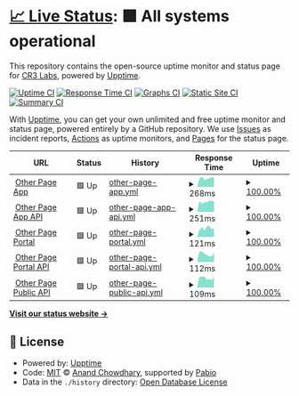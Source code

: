 # [📈 Live Status](https://status.other.page): <!--live status--> **🟩 All systems operational**

This repository contains the open-source uptime monitor and status page for [CR3 Labs](https://cr3labs.com), powered by [Upptime](https://github.com/upptime/upptime).

[![Uptime CI](https://github.com/cr3labs/other-page-status/workflows/Uptime%20CI/badge.svg)](https://github.com/cr3labs/other-page-status/actions?query=workflow%3A%22Uptime+CI%22)
[![Response Time CI](https://github.com/cr3labs/other-page-status/workflows/Response%20Time%20CI/badge.svg)](https://github.com/cr3labs/other-page-status/actions?query=workflow%3A%22Response+Time+CI%22)
[![Graphs CI](https://github.com/cr3labs/other-page-status/workflows/Graphs%20CI/badge.svg)](https://github.com/cr3labs/other-page-status/actions?query=workflow%3A%22Graphs+CI%22)
[![Static Site CI](https://github.com/cr3labs/other-page-status/workflows/Static%20Site%20CI/badge.svg)](https://github.com/cr3labs/other-page-status/actions?query=workflow%3A%22Static+Site+CI%22)
[![Summary CI](https://github.com/cr3labs/other-page-status/workflows/Summary%20CI/badge.svg)](https://github.com/cr3labs/other-page-status/actions?query=workflow%3A%22Summary+CI%22)

With [Upptime](https://upptime.js.org), you can get your own unlimited and free uptime monitor and status page, powered entirely by a GitHub repository. We use [Issues](https://github.com/cr3labs/other-page-status/issues) as incident reports, [Actions](https://github.com/cr3labs/other-page-status/actions) as uptime monitors, and [Pages](https://status.other.page) for the status page.

<!--start: status pages-->
<!-- This summary is generated by Upptime (https://github.com/upptime/upptime) -->
<!-- Do not edit this manually, your changes will be overwritten -->
<!-- prettier-ignore -->
| URL | Status | History | Response Time | Uptime |
| --- | ------ | ------- | ------------- | ------ |
| <img alt="" src="https://icons.duckduckgo.com/ip3/portal.other.page.ico" height="13"> [Other Page App](https://portal.other.page) | 🟩 Up | [other-page-app.yml](https://github.com/CR3Labs/other-page-status/commits/HEAD/history/other-page-app.yml) | <details><summary><img alt="Response time graph" src="./graphs/other-page-app/response-time-week.png" height="20"> 268ms</summary><br><a href="https://status.other.page/history/other-page-app"><img alt="Response time 301" src="https://img.shields.io/endpoint?url=https%3A%2F%2Fraw.githubusercontent.com%2FCR3Labs%2Fother-page-status%2FHEAD%2Fapi%2Fother-page-app%2Fresponse-time.json"></a><br><a href="https://status.other.page/history/other-page-app"><img alt="24-hour response time 269" src="https://img.shields.io/endpoint?url=https%3A%2F%2Fraw.githubusercontent.com%2FCR3Labs%2Fother-page-status%2FHEAD%2Fapi%2Fother-page-app%2Fresponse-time-day.json"></a><br><a href="https://status.other.page/history/other-page-app"><img alt="7-day response time 268" src="https://img.shields.io/endpoint?url=https%3A%2F%2Fraw.githubusercontent.com%2FCR3Labs%2Fother-page-status%2FHEAD%2Fapi%2Fother-page-app%2Fresponse-time-week.json"></a><br><a href="https://status.other.page/history/other-page-app"><img alt="30-day response time 299" src="https://img.shields.io/endpoint?url=https%3A%2F%2Fraw.githubusercontent.com%2FCR3Labs%2Fother-page-status%2FHEAD%2Fapi%2Fother-page-app%2Fresponse-time-month.json"></a><br><a href="https://status.other.page/history/other-page-app"><img alt="1-year response time 301" src="https://img.shields.io/endpoint?url=https%3A%2F%2Fraw.githubusercontent.com%2FCR3Labs%2Fother-page-status%2FHEAD%2Fapi%2Fother-page-app%2Fresponse-time-year.json"></a></details> | <details><summary><a href="https://status.other.page/history/other-page-app">100.00%</a></summary><a href="https://status.other.page/history/other-page-app"><img alt="All-time uptime 99.98%" src="https://img.shields.io/endpoint?url=https%3A%2F%2Fraw.githubusercontent.com%2FCR3Labs%2Fother-page-status%2FHEAD%2Fapi%2Fother-page-app%2Fuptime.json"></a><br><a href="https://status.other.page/history/other-page-app"><img alt="24-hour uptime 100.00%" src="https://img.shields.io/endpoint?url=https%3A%2F%2Fraw.githubusercontent.com%2FCR3Labs%2Fother-page-status%2FHEAD%2Fapi%2Fother-page-app%2Fuptime-day.json"></a><br><a href="https://status.other.page/history/other-page-app"><img alt="7-day uptime 100.00%" src="https://img.shields.io/endpoint?url=https%3A%2F%2Fraw.githubusercontent.com%2FCR3Labs%2Fother-page-status%2FHEAD%2Fapi%2Fother-page-app%2Fuptime-week.json"></a><br><a href="https://status.other.page/history/other-page-app"><img alt="30-day uptime 100.00%" src="https://img.shields.io/endpoint?url=https%3A%2F%2Fraw.githubusercontent.com%2FCR3Labs%2Fother-page-status%2FHEAD%2Fapi%2Fother-page-app%2Fuptime-month.json"></a><br><a href="https://status.other.page/history/other-page-app"><img alt="1-year uptime 99.98%" src="https://img.shields.io/endpoint?url=https%3A%2F%2Fraw.githubusercontent.com%2FCR3Labs%2Fother-page-status%2FHEAD%2Fapi%2Fother-page-app%2Fuptime-year.json"></a></details>
| <img alt="" src="https://icons.duckduckgo.com/ip3/api.other.page.ico" height="13"> [Other Page App API](https://api.other.page/core/v0/health) | 🟩 Up | [other-page-app-api.yml](https://github.com/CR3Labs/other-page-status/commits/HEAD/history/other-page-app-api.yml) | <details><summary><img alt="Response time graph" src="./graphs/other-page-app-api/response-time-week.png" height="20"> 251ms</summary><br><a href="https://status.other.page/history/other-page-app-api"><img alt="Response time 344" src="https://img.shields.io/endpoint?url=https%3A%2F%2Fraw.githubusercontent.com%2FCR3Labs%2Fother-page-status%2FHEAD%2Fapi%2Fother-page-app-api%2Fresponse-time.json"></a><br><a href="https://status.other.page/history/other-page-app-api"><img alt="24-hour response time 163" src="https://img.shields.io/endpoint?url=https%3A%2F%2Fraw.githubusercontent.com%2FCR3Labs%2Fother-page-status%2FHEAD%2Fapi%2Fother-page-app-api%2Fresponse-time-day.json"></a><br><a href="https://status.other.page/history/other-page-app-api"><img alt="7-day response time 251" src="https://img.shields.io/endpoint?url=https%3A%2F%2Fraw.githubusercontent.com%2FCR3Labs%2Fother-page-status%2FHEAD%2Fapi%2Fother-page-app-api%2Fresponse-time-week.json"></a><br><a href="https://status.other.page/history/other-page-app-api"><img alt="30-day response time 220" src="https://img.shields.io/endpoint?url=https%3A%2F%2Fraw.githubusercontent.com%2FCR3Labs%2Fother-page-status%2FHEAD%2Fapi%2Fother-page-app-api%2Fresponse-time-month.json"></a><br><a href="https://status.other.page/history/other-page-app-api"><img alt="1-year response time 344" src="https://img.shields.io/endpoint?url=https%3A%2F%2Fraw.githubusercontent.com%2FCR3Labs%2Fother-page-status%2FHEAD%2Fapi%2Fother-page-app-api%2Fresponse-time-year.json"></a></details> | <details><summary><a href="https://status.other.page/history/other-page-app-api">100.00%</a></summary><a href="https://status.other.page/history/other-page-app-api"><img alt="All-time uptime 99.88%" src="https://img.shields.io/endpoint?url=https%3A%2F%2Fraw.githubusercontent.com%2FCR3Labs%2Fother-page-status%2FHEAD%2Fapi%2Fother-page-app-api%2Fuptime.json"></a><br><a href="https://status.other.page/history/other-page-app-api"><img alt="24-hour uptime 100.00%" src="https://img.shields.io/endpoint?url=https%3A%2F%2Fraw.githubusercontent.com%2FCR3Labs%2Fother-page-status%2FHEAD%2Fapi%2Fother-page-app-api%2Fuptime-day.json"></a><br><a href="https://status.other.page/history/other-page-app-api"><img alt="7-day uptime 100.00%" src="https://img.shields.io/endpoint?url=https%3A%2F%2Fraw.githubusercontent.com%2FCR3Labs%2Fother-page-status%2FHEAD%2Fapi%2Fother-page-app-api%2Fuptime-week.json"></a><br><a href="https://status.other.page/history/other-page-app-api"><img alt="30-day uptime 100.00%" src="https://img.shields.io/endpoint?url=https%3A%2F%2Fraw.githubusercontent.com%2FCR3Labs%2Fother-page-status%2FHEAD%2Fapi%2Fother-page-app-api%2Fuptime-month.json"></a><br><a href="https://status.other.page/history/other-page-app-api"><img alt="1-year uptime 99.88%" src="https://img.shields.io/endpoint?url=https%3A%2F%2Fraw.githubusercontent.com%2FCR3Labs%2Fother-page-status%2FHEAD%2Fapi%2Fother-page-app-api%2Fuptime-year.json"></a></details>
| <img alt="" src="https://icons.duckduckgo.com/ip3/portal.other.page.ico" height="13"> [Other Page Portal](https://portal.other.page) | 🟩 Up | [other-page-portal.yml](https://github.com/CR3Labs/other-page-status/commits/HEAD/history/other-page-portal.yml) | <details><summary><img alt="Response time graph" src="./graphs/other-page-portal/response-time-week.png" height="20"> 121ms</summary><br><a href="https://status.other.page/history/other-page-portal"><img alt="Response time 237" src="https://img.shields.io/endpoint?url=https%3A%2F%2Fraw.githubusercontent.com%2FCR3Labs%2Fother-page-status%2FHEAD%2Fapi%2Fother-page-portal%2Fresponse-time.json"></a><br><a href="https://status.other.page/history/other-page-portal"><img alt="24-hour response time 81" src="https://img.shields.io/endpoint?url=https%3A%2F%2Fraw.githubusercontent.com%2FCR3Labs%2Fother-page-status%2FHEAD%2Fapi%2Fother-page-portal%2Fresponse-time-day.json"></a><br><a href="https://status.other.page/history/other-page-portal"><img alt="7-day response time 121" src="https://img.shields.io/endpoint?url=https%3A%2F%2Fraw.githubusercontent.com%2FCR3Labs%2Fother-page-status%2FHEAD%2Fapi%2Fother-page-portal%2Fresponse-time-week.json"></a><br><a href="https://status.other.page/history/other-page-portal"><img alt="30-day response time 125" src="https://img.shields.io/endpoint?url=https%3A%2F%2Fraw.githubusercontent.com%2FCR3Labs%2Fother-page-status%2FHEAD%2Fapi%2Fother-page-portal%2Fresponse-time-month.json"></a><br><a href="https://status.other.page/history/other-page-portal"><img alt="1-year response time 237" src="https://img.shields.io/endpoint?url=https%3A%2F%2Fraw.githubusercontent.com%2FCR3Labs%2Fother-page-status%2FHEAD%2Fapi%2Fother-page-portal%2Fresponse-time-year.json"></a></details> | <details><summary><a href="https://status.other.page/history/other-page-portal">100.00%</a></summary><a href="https://status.other.page/history/other-page-portal"><img alt="All-time uptime 99.98%" src="https://img.shields.io/endpoint?url=https%3A%2F%2Fraw.githubusercontent.com%2FCR3Labs%2Fother-page-status%2FHEAD%2Fapi%2Fother-page-portal%2Fuptime.json"></a><br><a href="https://status.other.page/history/other-page-portal"><img alt="24-hour uptime 100.00%" src="https://img.shields.io/endpoint?url=https%3A%2F%2Fraw.githubusercontent.com%2FCR3Labs%2Fother-page-status%2FHEAD%2Fapi%2Fother-page-portal%2Fuptime-day.json"></a><br><a href="https://status.other.page/history/other-page-portal"><img alt="7-day uptime 100.00%" src="https://img.shields.io/endpoint?url=https%3A%2F%2Fraw.githubusercontent.com%2FCR3Labs%2Fother-page-status%2FHEAD%2Fapi%2Fother-page-portal%2Fuptime-week.json"></a><br><a href="https://status.other.page/history/other-page-portal"><img alt="30-day uptime 100.00%" src="https://img.shields.io/endpoint?url=https%3A%2F%2Fraw.githubusercontent.com%2FCR3Labs%2Fother-page-status%2FHEAD%2Fapi%2Fother-page-portal%2Fuptime-month.json"></a><br><a href="https://status.other.page/history/other-page-portal"><img alt="1-year uptime 99.98%" src="https://img.shields.io/endpoint?url=https%3A%2F%2Fraw.githubusercontent.com%2FCR3Labs%2Fother-page-status%2FHEAD%2Fapi%2Fother-page-portal%2Fuptime-year.json"></a></details>
| <img alt="" src="https://icons.duckduckgo.com/ip3/api.other.page.ico" height="13"> [Other Page Portal API](https://api.other.page/portal/v1/health) | 🟩 Up | [other-page-portal-api.yml](https://github.com/CR3Labs/other-page-status/commits/HEAD/history/other-page-portal-api.yml) | <details><summary><img alt="Response time graph" src="./graphs/other-page-portal-api/response-time-week.png" height="20"> 112ms</summary><br><a href="https://status.other.page/history/other-page-portal-api"><img alt="Response time 219" src="https://img.shields.io/endpoint?url=https%3A%2F%2Fraw.githubusercontent.com%2FCR3Labs%2Fother-page-status%2FHEAD%2Fapi%2Fother-page-portal-api%2Fresponse-time.json"></a><br><a href="https://status.other.page/history/other-page-portal-api"><img alt="24-hour response time 44" src="https://img.shields.io/endpoint?url=https%3A%2F%2Fraw.githubusercontent.com%2FCR3Labs%2Fother-page-status%2FHEAD%2Fapi%2Fother-page-portal-api%2Fresponse-time-day.json"></a><br><a href="https://status.other.page/history/other-page-portal-api"><img alt="7-day response time 112" src="https://img.shields.io/endpoint?url=https%3A%2F%2Fraw.githubusercontent.com%2FCR3Labs%2Fother-page-status%2FHEAD%2Fapi%2Fother-page-portal-api%2Fresponse-time-week.json"></a><br><a href="https://status.other.page/history/other-page-portal-api"><img alt="30-day response time 110" src="https://img.shields.io/endpoint?url=https%3A%2F%2Fraw.githubusercontent.com%2FCR3Labs%2Fother-page-status%2FHEAD%2Fapi%2Fother-page-portal-api%2Fresponse-time-month.json"></a><br><a href="https://status.other.page/history/other-page-portal-api"><img alt="1-year response time 219" src="https://img.shields.io/endpoint?url=https%3A%2F%2Fraw.githubusercontent.com%2FCR3Labs%2Fother-page-status%2FHEAD%2Fapi%2Fother-page-portal-api%2Fresponse-time-year.json"></a></details> | <details><summary><a href="https://status.other.page/history/other-page-portal-api">100.00%</a></summary><a href="https://status.other.page/history/other-page-portal-api"><img alt="All-time uptime 99.83%" src="https://img.shields.io/endpoint?url=https%3A%2F%2Fraw.githubusercontent.com%2FCR3Labs%2Fother-page-status%2FHEAD%2Fapi%2Fother-page-portal-api%2Fuptime.json"></a><br><a href="https://status.other.page/history/other-page-portal-api"><img alt="24-hour uptime 100.00%" src="https://img.shields.io/endpoint?url=https%3A%2F%2Fraw.githubusercontent.com%2FCR3Labs%2Fother-page-status%2FHEAD%2Fapi%2Fother-page-portal-api%2Fuptime-day.json"></a><br><a href="https://status.other.page/history/other-page-portal-api"><img alt="7-day uptime 100.00%" src="https://img.shields.io/endpoint?url=https%3A%2F%2Fraw.githubusercontent.com%2FCR3Labs%2Fother-page-status%2FHEAD%2Fapi%2Fother-page-portal-api%2Fuptime-week.json"></a><br><a href="https://status.other.page/history/other-page-portal-api"><img alt="30-day uptime 100.00%" src="https://img.shields.io/endpoint?url=https%3A%2F%2Fraw.githubusercontent.com%2FCR3Labs%2Fother-page-status%2FHEAD%2Fapi%2Fother-page-portal-api%2Fuptime-month.json"></a><br><a href="https://status.other.page/history/other-page-portal-api"><img alt="1-year uptime 99.83%" src="https://img.shields.io/endpoint?url=https%3A%2F%2Fraw.githubusercontent.com%2FCR3Labs%2Fother-page-status%2FHEAD%2Fapi%2Fother-page-portal-api%2Fuptime-year.json"></a></details>
| <img alt="" src="https://icons.duckduckgo.com/ip3/api.other.page.ico" height="13"> [Other Page Public API](https://api.other.page/v1/health) | 🟩 Up | [other-page-public-api.yml](https://github.com/CR3Labs/other-page-status/commits/HEAD/history/other-page-public-api.yml) | <details><summary><img alt="Response time graph" src="./graphs/other-page-public-api/response-time-week.png" height="20"> 109ms</summary><br><a href="https://status.other.page/history/other-page-public-api"><img alt="Response time 108" src="https://img.shields.io/endpoint?url=https%3A%2F%2Fraw.githubusercontent.com%2FCR3Labs%2Fother-page-status%2FHEAD%2Fapi%2Fother-page-public-api%2Fresponse-time.json"></a><br><a href="https://status.other.page/history/other-page-public-api"><img alt="24-hour response time 61" src="https://img.shields.io/endpoint?url=https%3A%2F%2Fraw.githubusercontent.com%2FCR3Labs%2Fother-page-status%2FHEAD%2Fapi%2Fother-page-public-api%2Fresponse-time-day.json"></a><br><a href="https://status.other.page/history/other-page-public-api"><img alt="7-day response time 109" src="https://img.shields.io/endpoint?url=https%3A%2F%2Fraw.githubusercontent.com%2FCR3Labs%2Fother-page-status%2FHEAD%2Fapi%2Fother-page-public-api%2Fresponse-time-week.json"></a><br><a href="https://status.other.page/history/other-page-public-api"><img alt="30-day response time 109" src="https://img.shields.io/endpoint?url=https%3A%2F%2Fraw.githubusercontent.com%2FCR3Labs%2Fother-page-status%2FHEAD%2Fapi%2Fother-page-public-api%2Fresponse-time-month.json"></a><br><a href="https://status.other.page/history/other-page-public-api"><img alt="1-year response time 108" src="https://img.shields.io/endpoint?url=https%3A%2F%2Fraw.githubusercontent.com%2FCR3Labs%2Fother-page-status%2FHEAD%2Fapi%2Fother-page-public-api%2Fresponse-time-year.json"></a></details> | <details><summary><a href="https://status.other.page/history/other-page-public-api">100.00%</a></summary><a href="https://status.other.page/history/other-page-public-api"><img alt="All-time uptime 99.82%" src="https://img.shields.io/endpoint?url=https%3A%2F%2Fraw.githubusercontent.com%2FCR3Labs%2Fother-page-status%2FHEAD%2Fapi%2Fother-page-public-api%2Fuptime.json"></a><br><a href="https://status.other.page/history/other-page-public-api"><img alt="24-hour uptime 100.00%" src="https://img.shields.io/endpoint?url=https%3A%2F%2Fraw.githubusercontent.com%2FCR3Labs%2Fother-page-status%2FHEAD%2Fapi%2Fother-page-public-api%2Fuptime-day.json"></a><br><a href="https://status.other.page/history/other-page-public-api"><img alt="7-day uptime 100.00%" src="https://img.shields.io/endpoint?url=https%3A%2F%2Fraw.githubusercontent.com%2FCR3Labs%2Fother-page-status%2FHEAD%2Fapi%2Fother-page-public-api%2Fuptime-week.json"></a><br><a href="https://status.other.page/history/other-page-public-api"><img alt="30-day uptime 100.00%" src="https://img.shields.io/endpoint?url=https%3A%2F%2Fraw.githubusercontent.com%2FCR3Labs%2Fother-page-status%2FHEAD%2Fapi%2Fother-page-public-api%2Fuptime-month.json"></a><br><a href="https://status.other.page/history/other-page-public-api"><img alt="1-year uptime 99.82%" src="https://img.shields.io/endpoint?url=https%3A%2F%2Fraw.githubusercontent.com%2FCR3Labs%2Fother-page-status%2FHEAD%2Fapi%2Fother-page-public-api%2Fuptime-year.json"></a></details>

<!--end: status pages-->

[**Visit our status website →**](https://status.other.page)

## 📄 License

- Powered by: [Upptime](https://github.com/upptime/upptime)
- Code: [MIT](./LICENSE) © [Anand Chowdhary](https://anandchowdhary.com), supported by [Pabio](https://pabio.com)
- Data in the `./history` directory: [Open Database License](https://opendatacommons.org/licenses/odbl/1-0/)
